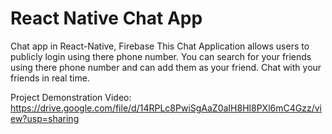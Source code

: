 # React Native Chat App
Chat app in React-Native, Firebase
This Chat Application allows users to publicly login using there phone number. You can search for your friends using there phone number and can add them as your friend. Chat with your friends in real time.

Project Demonstration Video: https://drive.google.com/file/d/14RPLc8PwiSgAaZ0aIH8Hl8PXl6mC4Gzz/view?usp=sharing
